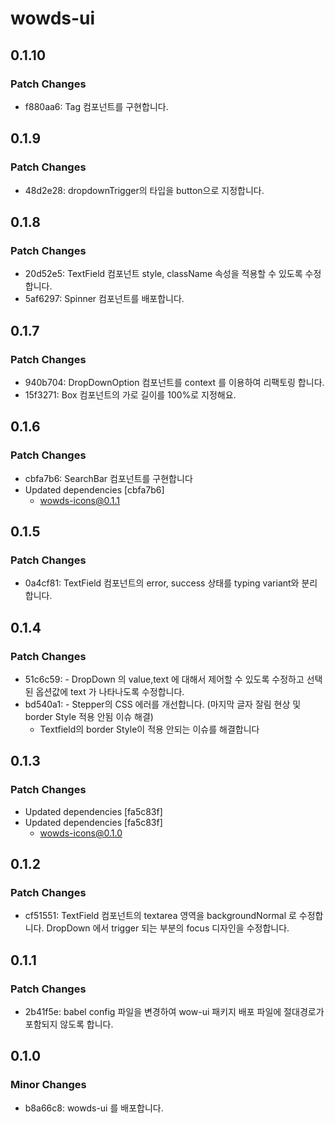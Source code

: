 # wowds-ui

## 0.1.10

### Patch Changes

- f880aa6: Tag 컴포넌트를 구현합니다.

## 0.1.9

### Patch Changes

- 48d2e28: dropdownTrigger의 타입을 button으로 지정합니다.

## 0.1.8

### Patch Changes

- 20d52e5: TextField 컴포넌트 style, className 속성을 적용할 수 있도록 수정합니다.
- 5af6297: Spinner 컴포넌트를 배포합니다.

## 0.1.7

### Patch Changes

- 940b704: DropDownOption 컴포넌트를 context 를 이용하여 리팩토링 합니다.
- 15f3271: Box 컴포넌트의 가로 길이를 100%로 지정해요.

## 0.1.6

### Patch Changes

- cbfa7b6: SearchBar 컴포넌트를 구현합니다
- Updated dependencies [cbfa7b6]
  - wowds-icons@0.1.1

## 0.1.5

### Patch Changes

- 0a4cf81: TextField 컴포넌트의 error, success 상태를 typing variant와 분리합니다.

## 0.1.4

### Patch Changes

- 51c6c59: - DropDown 의 value,text 에 대해서 제어할 수 있도록 수정하고 선택된 옵션값에 text 가 나타나도록 수정합니다.
- bd540a1: - Stepper의 CSS 에러를 개선합니다. (마지막 글자 잘림 현상 및 border Style 적용 안됨 이슈 해결)
  - Textfield의 border Style이 적용 안되는 이슈를 해결합니다

## 0.1.3

### Patch Changes

- Updated dependencies [fa5c83f]
- Updated dependencies [fa5c83f]
  - wowds-icons@0.1.0

## 0.1.2

### Patch Changes

- cf51551: TextField 컴포넌트의 textarea 영역을 backgroundNormal 로 수정합니다.
  DropDown 에서 trigger 되는 부분의 focus 디자인을 수정합니다.

## 0.1.1

### Patch Changes

- 2b41f5e: babel config 파일을 변경하여 wow-ui 패키지 배포 파일에 절대경로가 포함되지 않도록 합니다.

## 0.1.0

### Minor Changes

- b8a66c8: wowds-ui 를 배포합니다.
